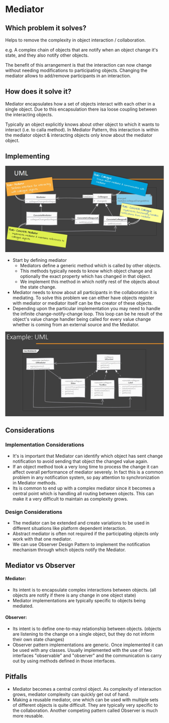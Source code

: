 # Mediator


## Which problem it solves?

Helps to remove the complexity in object interaction / collaboration.

e.g. A complex chain of objects that are notify when an object change it's state, and they also notify other objects.

The benefit of this arrangement is that the interaction can now change without needing modifications to participating objects. Changing the mediator allows to add/remove participants in an interaction.

## How does it solve it?

Mediator encapsulates how a set of objects interact with each other in a single object. Due to this encapsulation there isa loose coupling between the interacting objects.

Typically an object explicitly knows about other object to which it wants to interact (i.e. to calla method). In Mediator Pattern, this interaction is within the mediator object & interacting objects only know about the mediator object.

## Implementing

![mediatorUml](./mediator-01.png)
  
- Start by defining mediator
    - Mediators define a generic method which is called by other objects.
    - This methods typically needs to know which object change and optionally the exact property which has changed in that object.
    - We implement this method in which notify rest of the objects about the state change.
- Mediator needs to know about all participants in the collaboration it is mediating. To solve this problem we can either have objects register with mediator or mediator itself can be the creator of these objects.
- Depending upon the particular implementation you may need to handle the infinite change-notify-change loop. This loop can be  he result of the object's value change handler being called for every value change whether is coming from an external source and the Mediator.

![mediatorExampleUml](./mediator-02.png)

## Considerations

### Implementation Considerations

- It's is important that Mediator can identify which object has sent change notification to avoid sending that object the changed value again.
- If an object method took a very long time to process the change it can affect overall performance of mediator severely. In fact this is a common problem in any notification system, so pay attention to synchronization in Mediator methods.
- Its is common to end up with a complex mediator since it becomes a central point which is handling all routing between objects. This can make it a very difficult to maintain as complexity grows.

### Design Considerations

- The mediator can be extended and create variations to be used in different situations like platform dependent interaction.
- Abstract mediator is often not required if the participating objects only work with that one mediator.
- We can use Observer Design Pattern to implement the notification mechanism through which objects notify the Mediator.

## Mediator vs Observer

#### Mediator:

- Its intent is to encapsulate complex interactions between objects. (all objects are notify if there is any change in one object state)
- Mediator implementations are typically specific to objects being mediated.

#### Observer:

- Its intent is to define one-to-may relationship between objects. (objects are listening to the change on a single object, but they do not inform their own state changes)
- Observer pattern implementations are generic. Once implemented it can be used with any classes. Usually implemented with the use of two interfaces "observable" and "observer" and the communication is carry out by using methods defined in those interfaces.

## Pitfalls

- Mediator becomes a central control object. As complexity of interaction grows, mediator complexity can quickly get out of hand.
- Making a reusable mediator, one which can be used with multiple sets of different objects is quite difficult. They are typically very specific to the collaboration. Another competing pattern called Observer is much more reusable.